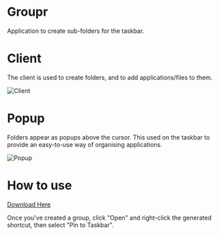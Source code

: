# Groupr
Application to create sub-folders for the taskbar.

# Client
The client is used to create folders, and to add applications/files to them.

![Client](https://i.imgur.com/Ico8xol.png)

# Popup
Folders appear as popups above the cursor. This used on the taskbar to provide an easy-to-use way of organising applications.

![Popup](https://i.imgur.com/7UVRECb.png)

# How to use

[Download Here](https://github.com/AdamMYoung/Groupr/releases)

Once you've created a group, click "Open" and right-click the generated shortcut, then select "Pin to Taskbar".
